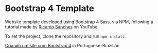 # Bootstrap 4 Template
Website template developed using Bootstrap 4 Sass, via NPM, following a tutorial made by [Ricardo Sanches](https://www.youtube.com/channel/UCxsjItE8ek_KG21BClqBo7Q) on YouTube.

To set the project, clone the repository and run `npm install`.

[Criando um site com Bootstrap 4](https://www.youtube.com/watch?v=_0PL45xM__0&list=PLBbHLUbqqCrTwIrdix6kl84m4OPE0JexR) in Portuguese-Brazilian.